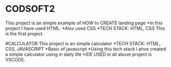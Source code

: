 # CODSOFT2
This project is an simple example of HOW to CREATE landing page *In this project I have used HTML. *Also used CSS *TECH STACK: HTML, CSS This is the first project.

#CALCULATOR This project is an simple calculator *TECH STACK: HTML, CSS, JAVASCRIPT *Basic of javascript *Using this tech stack i ahve created a simple calculator using in daily life *IDE USED in all above project is VSCODE.
